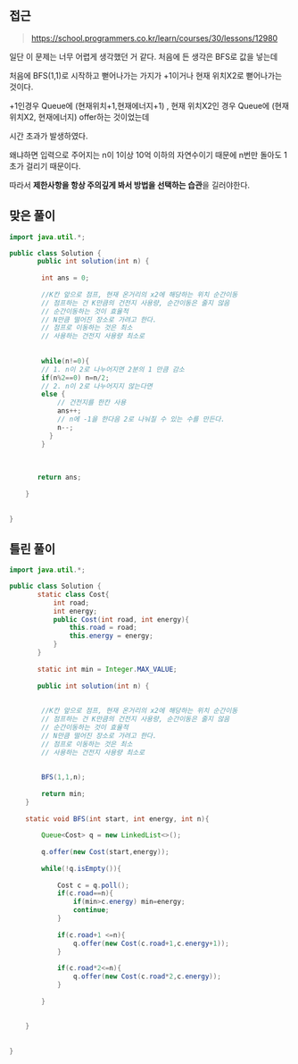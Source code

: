 ## 접근
>https://school.programmers.co.kr/learn/courses/30/lessons/12980

일단 이 문제는 너무 어렵게 생각했던 거 같다.
처음에 든 생각은 BFS로 값을 넣는데

처음에 BFS(1,1)로 시작하고
뻗어나가는 가지가 +1이거나 현재 위치X2로 뻗어나가는 것이다.

+1인경우 Queue에 (현재위치+1,현재에너지+1) , 현재 위치X2인 경우 Queue에 (현재위치X2, 현재에너지) offer하는 것이었는데

시간 초과가 발생하였다.

왜냐하면 입력으로 주어지는 n이 1이상 10억 이하의 자연수이기 때문에
n번만 돌아도 1초가 걸리기 때문이다.

따라서 **제한사항을 항상 주의깊게 봐서 방법을 선택하는 습관**을 길러야한다.




## 맞은 풀이
```java
import java.util.*;

public class Solution {
       public int solution(int n) {
        
        int ans = 0;
        
        //K칸 앞으로 점프, 현재 온거리의 x2에 해당하는 위치 순간이동
        // 점프하는 건 K만큼의 건전지 사용량, 순간이동은 줄지 않음
        // 순간이동하는 것이 효율적
        // N만큼 떨어진 장소로 가려고 한다.
        // 점프로 이동하는 것은 최소
        // 사용하는 건전지 사용량 최소로
      
        
        while(n!=0){
        // 1. n이 2로 나누어지면 2분의 1 만큼 감소
        if(n%2==0) n=n/2;
        // 2. n이 2로 나누어지지 않는다면
        else {
            // 건전지를 한칸 사용
            ans++;
            // n에 -1을 한다음 2로 나눠질 수 있는 수를 만든다.
            n--;
          }
        }
           
        
     
       return ans;
       
    }
 
    
}
```


## 틀린 풀이
```java
import java.util.*;

public class Solution {
       static class Cost{
           int road;
           int energy;
           public Cost(int road, int energy){
               this.road = road;
               this.energy = energy;
           }     
       }
      
       static int min = Integer.MAX_VALUE;
    
       public int solution(int n) {
        
        
        //K칸 앞으로 점프, 현재 온거리의 x2에 해당하는 위치 순간이동
        // 점프하는 건 K만큼의 건전지 사용량, 순간이동은 줄지 않음
        // 순간이동하는 것이 효율적
        // N만큼 떨어진 장소로 가려고 한다.
        // 점프로 이동하는 것은 최소
        // 사용하는 건전지 사용량 최소로
      
      
        BFS(1,1,n);
           
        return min;
    }
    
    static void BFS(int start, int energy, int n){
        
        Queue<Cost> q = new LinkedList<>();
        
        q.offer(new Cost(start,energy));
        
        while(!q.isEmpty()){
            
            Cost c = q.poll();
            if(c.road==n){
                if(min>c.energy) min=energy;
                continue;
            }
            
            if(c.road+1 <=n){
                q.offer(new Cost(c.road+1,c.energy+1));
            }
            
            if(c.road*2<=n){
                q.offer(new Cost(c.road*2,c.energy));
            }
               
        }
        
        
    }
 
    
}
```
